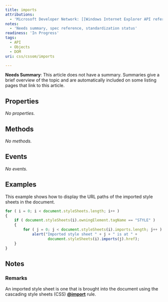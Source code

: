 ```yaml
---
title: imports
attributions:
  - 'Microsoft Developer Network: [[Windows Internet Explorer API reference](http://msdn.microsoft.com/en-us/library/ie/hh828809%28v=vs.85%29.aspx) Article]'
notes:
  - 'Needs summary, spec reference, standardization status'
readiness: 'In Progress'
tags:
  - API
  - Objects
  - DOM
uri: css/cssom/imports

---
```

**Needs Summary**: This article does not have a summary. Summaries give a brief overview of the topic and are automatically included on some listing pages that link to this article.

## <span>Properties</span>

*No properties.*

## <span>Methods</span>

*No methods.*

## <span>Events</span>

*No events.*

## <span>Examples</span>

This example shows how to display the URL paths of the imported style sheets in the document.

``` js
for ( i = 0; i < document.styleSheets.length; i++ )
{
    if ( document.styleSheets(i).owningElement.tagName == "STYLE" )
    {
        for ( j = 0; j < document.styleSheets(i).imports.length; j++ )
            alert("Imported style sheet " + j + " is at " +
                   document.styleSheets(i).imports(j).href);
    }
}
```

## <span>Notes</span>

### <span>Remarks</span>

An imported style sheet is one that is brought into the document using the cascading style sheets (CSS) [**@import**](/css/atrules/@import) rule.